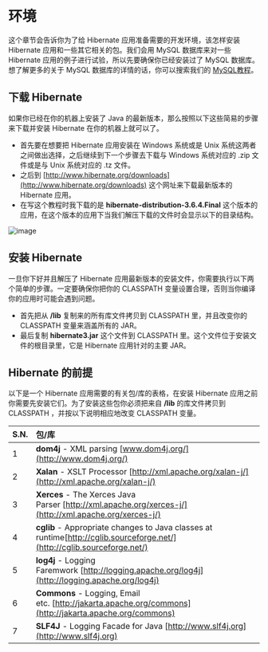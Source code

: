 # 环境

这个章节会告诉你为了给 Hibernate 应用准备需要的开发环境，该怎样安装 Hibernate 应用和一些其它相关的包。我们会用 MySQL 数据库来对一些 Hibernate 应用的例子进行试验，所以先要确保你已经安装过了 MySQL 数据库。想了解更多的关于 MySQL 数据库的详情的话，你可以搜索我们的 [MySQL教程](http://www.tutorialspoint.com/mysql/index.htm)。

## 下载 Hibernate

如果你已经在你的机器上安装了 Java 的最新版本，那么按照以下这些简易的步骤来下载并安装 Hibernate 在你的机器上就可以了。  
  
- 首先要在想要把 Hibernate 应用安装在 Windows 系统或是 Unix 系统这两者之间做出选择，之后继续到下一个步骤去下载与 Windows 系统对应的 .zip 文件或是与 Unix 系统对应的 .tz 文件。
- 之后到 [http://www.hibernate.org/downloads](http://www.hibernate.org/downloads) 这个网址来下载最新版本的 Hibernate 应用。
- 在写这个教程时我下载的是 **hibernate-distribution-3.6.4.Final** 这个版本的应用，在这个版本的应用下当我们解压下载的文件时会显示以下的目录结构。  

![image](http://www.tutorialspoint.com/hibernate/images/hibernate_directories.jpg)   

## 安装 Hibernate

一旦你下好并且解压了 Hibernate 应用最新版本的安装文件，你需要执行以下两个简单的步骤。一定要确保你把你的 CLASSPATH 变量设置合理，否则当你编译你的应用时可能会遇到问题。
- 首先把从 **/lib** 复制来的所有库文件拷贝到 CLASSPATH 里，并且改变你的 CLASSPATH 变量来涵盖所有的 JAR。
- 最后复制 **hibernate3.jar** 这个文件到 CLASSPATH 里。这个文件位于安装文件的根目录里，它是 Hibernate 应用针对的主要 JAR。

## Hibernate 的前提

以下是一个 Hibernate 应用需要的有关包/库的表格，在安装 Hibernate 应用之前你需要先安装它们。为了安装这些包你必须把来自 **/lib** 的库文件拷贝到 CLASSPATH ，并按以下说明相应地改变 CLASSPATH 变量。

|**S.N.**|**包/库**|
|:------------- |:-------------| 
|1|	**dom4j** - XML parsing [www.dom4j.org/](http://www.dom4j.org/)  |
|2|	**Xalan** - XSLT Processor [http://xml.apache.org/xalan-j/](http://xml.apache.org/xalan-j/)  |
|3|	**Xerces** - The Xerces Java Parser [http://xml.apache.org/xerces-j/](http://xml.apache.org/xerces-j/)  | 
|4|	**cglib** - Appropriate changes to Java classes at runtime[http://cglib.sourceforge.net/](http://cglib.sourceforge.net/) |
|5|	**log4j** - Logging Faremwork [http://logging.apache.org/log4j](http://logging.apache.org/log4j)   | 
|6|	**Commons** - Logging, Email etc. [http://jakarta.apache.org/commons](http://jakarta.apache.org/commons)  |  
|7|	**SLF4J** - Logging Facade for Java [http://www.slf4j.org](http://www.slf4j.org)  |
